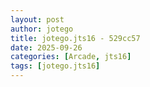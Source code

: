 ```yaml
---
layout: post
author: jotego
title: jotego.jts16 - 529cc57
date: 2025-09-26
categories: [Arcade, jts16]
tags: [jotego.jts16]
---
```


